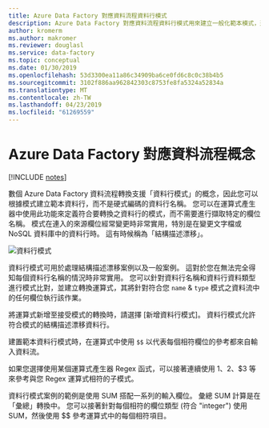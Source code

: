```yaml
---
title: Azure Data Factory 對應資料流程資料行模式
description: Azure Data Factory 對應資料流程資料行模式用來建立一般化範本模式，適用於在資料流程中轉換欄位而不考慮基礎結構描述中繼資料
author: kromerm
ms.author: makromer
ms.reviewer: douglasl
ms.service: data-factory
ms.topic: conceptual
ms.date: 01/30/2019
ms.openlocfilehash: 53d3300ea11a86c34909ba6ce0fd6c8c0c38b4b5
ms.sourcegitcommit: 3102f886aa962842303c8753fe8fa5324a52834a
ms.translationtype: MT
ms.contentlocale: zh-TW
ms.lasthandoff: 04/23/2019
ms.locfileid: "61269559"
---
```

# <a name="azure-data-factory-mapping-data-flow-concepts"></a>Azure Data Factory 對應資料流程概念

[!INCLUDE [notes](../../includes/data-factory-data-flow-preview.md)]

數個 Azure Data Factory 資料流程轉換支援「資料行模式」的概念，因此您可以根據模式建立範本資料行，而不是硬式編碼的資料行名稱。 您可以在運算式產生器中使用此功能來定義符合要轉換之資料行的模式，而不需要進行擷取特定的欄位名稱。 模式在連入的來源欄位經常變更時非常實用，特別是在變更文字檔或 NoSQL 資料庫中的資料行時。 這有時候稱為「結構描述漂移」。

![資料行模式](media/data-flow/columnpattern2.png "資料行模式")

資料行模式可用於處理結構描述漂移案例以及一般案例。 這對於您在無法完全得知每個資料行名稱的情況時非常實用。 您可以針對資料行名稱和資料行資料類型進行模式比對，並建立轉換運算式，其將針對符合您 `name` & `type` 模式之資料流中的任何欄位執行該作業。

將運算式新增至接受模式的轉換時，請選擇 [新增資料行模式]。 資料行模式允許符合模式的結構描述漂移資料行。

建置範本資料行模式時，在運算式中使用 `$$` 以代表每個相符欄位的參考都來自輸入資料流。

如果您選擇使用某個運算式產生器 Regex 函式，可以接著連續使用 $1、$2、$3 等來參考與您 Regex 運算式相符的子模式。

資料行模式案例的範例是使用 SUM 搭配一系列的輸入欄位。 彙總 SUM 計算是在「彙總」轉換中。 您可以接著針對每個相符的欄位類型 (符合 "integer") 使用 SUM，然後使用 $$ 參考運算式中的每個相符項目。
